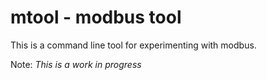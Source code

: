 # mtool - modbus tool

This is a command line tool for experimenting with modbus.

Note: *This is a work in progress*
